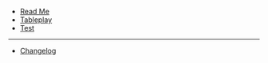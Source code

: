 - [Read Me](README.md)
- [Tableplay](/Testing/tableplay.md)
- [Test](/Testing/Test.md)
---
- [Changelog](Changelog.md)
